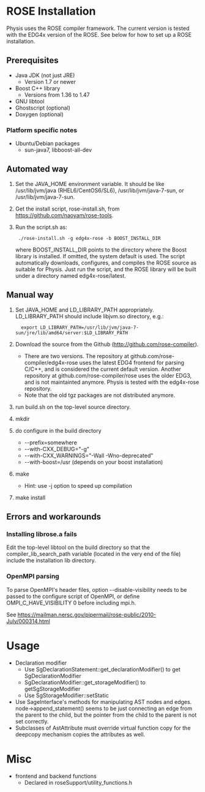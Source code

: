 # ROSE Installation

Physis uses the ROSE compiler framework. The current version is tested with the EDG4x version of the ROSE. See below for how to set up a ROSE installation.

## Prerequisites
* Java JDK (not just JRE)
    * Version 1.7 or newer
* Boost C++ library
    * Versions from 1.36 to 1.47
* GNU libtool
* Ghostscript (optional)
* Doxygen (optional)

### Platform specific notes
* Ubuntu/Debian packages
    * sun-java7, libboost-all-dev

## Automated way

1. Set the JAVA_HOME environment variable. It should be like /usr/lib/jvm/java (RHEL6/CentOS6/SL6), /usr/lib/jvm/java-7-sun, or /usr/lib/jvm/java-7-sun.
2. Get the install script, rose-install.sh, from https://github.com/naoyam/rose-tools.
3. Run the script.sh as:

        ./rose-install.sh -g edg4x-rose -b BOOST_INSTALL_DIR
    
    where BOOST_INSTALL_DIR points to the directory where the Boost library is installed. If omitted, the system default is used. The script automatically downloads, configures, and compiles the ROSE source as suitable for Physis. Just run the script, and the ROSE library will be built under a directory named edg4x-rose/latest.

## Manual way

1. Set JAVA_HOME and LD_LIBRARY_PATH appropriately. LD_LIBRARY_PATH should include libjvm.so directory, e.g.:

         export LD_LIBRARY_PATH=/usr/lib/jvm/java-7-sun/jre/lib/amd64/server:$LD_LIBRARY_PATH
    
2. Download the source from the Github (http://github.com/rose-compiler).
    * There are two versions. The repository at github.com/rose-compiler/edg4x-rose uses the latest EDG4 frontend for parsing C/C++, and is considered the current default version. Another repository at github.com/rose-compiler/rose uses the older EDG3, and is not maintainted anymore. Physis is tested with the edg4x-rose repository.
    * Note that the old tgz packages are not distributed anymore.
3. run build.sh on the top-level source directory.
4. mkdir <some-build-directory>
5. do configure in the build directory
    * --prefix=somewhere
    * --with-CXX_DEBUG="-g"
    * --with-CXX_WARNINGS="-Wall -Wno-deprecated"
    * --with-boost=/usr (depends on your boost installation)
7. make
    * Hint: use -j option to speed up compilation
8. make install

## Errors and workarounds
### Installing librose.a fails
Edit the top-level libtool on the build directory so that the
compiler_lib_search_path variable (located in the very end of
the file) include the installation lib directory.

### OpenMPI parsing
To parse OpenMPI's header files, option --disable-visibility needs to
be passed to the configure script of OpenMPI, or define
OMPI_C_HAVE_VISIBILITY 0 before including mpi.h.

See https://mailman.nersc.gov/pipermail/rose-public/2010-July/000314.html

# Usage
* Declaration modifier
    * Use SgDeclarationStatement::get_declarationModifier() to get
      SgDeclarationModifier 
    * SgDeclarationModifier::get_storageModifier() to
      getSgStorageModifier
    * Use SgStorageModifier::setStatic
* Use SageInterface's methods for manipulating AST nodes and
  edges. node->append_statement() seems to be just connecting an edge
  from the parent to the child, but the pointer from the child to the
  parent is not set correctly.
* Subclasses of AstAttribute must override virtual function copy for
  the deepcopy mechanism copies the attributes as well.
  
# Misc
* frontend and backend functions
  * Declared in roseSupport/utility_functions.h
